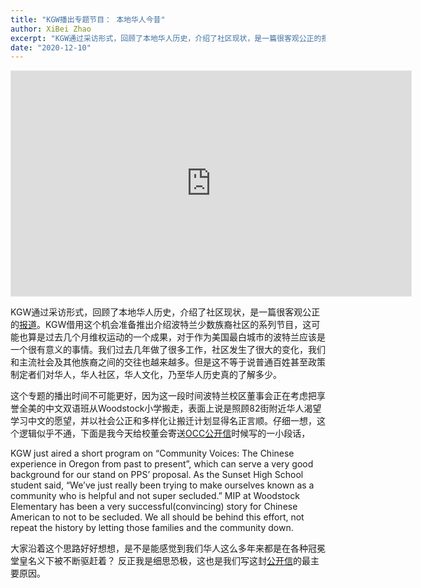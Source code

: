 ```yaml
---
title: "KGW播出专题节目： 本地华人今昔"
author: XiBei Zhao
excerpt: "KGW通过采访形式，回顾了本地华人历史，介绍了社区现状，是一篇很客观公正的报道。KGW借用这个机会准备推出介绍波特兰少数族裔社区的系列节目，这可能也算是过去几个月维权运动的一个成果，对于作为美国最白城市的波特兰应该是一个很有意义的事情。我们过去几年做了很多工作，社区发生了很大的变化，我们和主流社会及其他族裔之间的交往也越来越多。但是这不等于说普通百姓甚至政策制定者们对华人，华人社区，华人文化，乃至华人历史真的了解多少。"
date: "2020-12-10"
---
```


<iframe width="640" height="360" style="border:1px solid #e6e6e6" src="https://kgw.com/embeds/video/283-fd901048-d28b-49e8-ba7b-9ec611a83a7d/iframe" allowfullscreen="true" webkitallowfullscreen="true" mozallowfullscreen="true"></iframe>

KGW通过采访形式，回顾了本地华人历史，介绍了社区现状，是一篇很客观公正的[报道](https://www.kgw.com/article/news/local/community-voices-the-chinese-experience-in-oregon-from-past-to-present/283-81ced1a6-793d-4e2d-bfa3-ff0b0441f651?fbclid=IwAR13CEuh3sVoo6BoOOnDPCwDUa0FRA1vnRphDBNWU3yTzp6XWm4os5F_9XI)。KGW借用这个机会准备推出介绍波特兰少数族裔社区的系列节目，这可能也算是过去几个月维权运动的一个成果，对于作为美国最白城市的波特兰应该是一个很有意义的事情。我们过去几年做了很多工作，社区发生了很大的变化，我们和主流社会及其他族裔之间的交往也越来越多。但是这不等于说普通百姓甚至政策制定者们对华人，华人社区，华人文化，乃至华人历史真的了解多少。

这个专题的播出时间不可能更好，因为这一段时间波特兰校区董事会正在考虑把享誉全美的中文双语班从Woodstock小学搬走，表面上说是照顾82街附近华人渴望学习中文的愿望，并以社会公正和多样化让搬迁计划显得名正言顺。仔细一想，这个逻辑似乎不通，下面是我今天给校董会寄送[OCC公开信](http://pdxchinese.org/assets/pdf/letter_to_pps_concerning_mip_at_woodstock_elementary.pdf)时候写的一小段话，

KGW just aired a short program on “Community Voices: The Chinese experience in Oregon from past to present”, which can serve a very good background for our stand on PPS’ proposal. As the Sunset High School student said,  “We’ve just really been trying to make ourselves known as a community who is helpful and not super secluded.” MIP at Woodstock Elementary has been a very successful(convincing) story for Chinese American to not to be secluded. We all should be behind this effort, not repeat the history by letting those families and the community down.

大家沿着这个思路好好想想，是不是能感觉到我们华人这么多年来都是在各种冠冕堂皇名义下被不断驱赶着？ 反正我是细思恐极，这也是我们写这封[公开信](http://pdxchinese.org/assets/pdf/letter_to_pps_concerning_mip_at_woodstock_elementary.pdf)的最主要原因。

